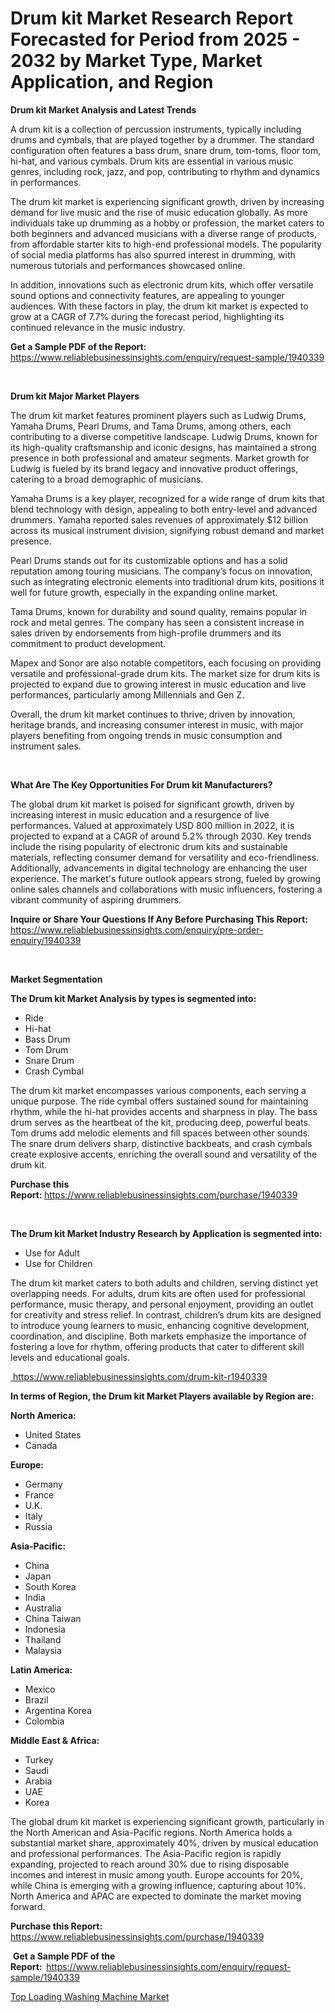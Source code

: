 <p><h1>Drum kit Market Research Report Forecasted for Period from 2025 -  2032 by Market Type, Market Application, and Region</h1></p><p><strong>Drum kit Market Analysis and Latest Trends</strong></p>
<p><p>A drum kit is a collection of percussion instruments, typically including drums and cymbals, that are played together by a drummer. The standard configuration often features a bass drum, snare drum, tom-toms, floor tom, hi-hat, and various cymbals. Drum kits are essential in various music genres, including rock, jazz, and pop, contributing to rhythm and dynamics in performances.</p><p>The drum kit market is experiencing significant growth, driven by increasing demand for live music and the rise of music education globally. As more individuals take up drumming as a hobby or profession, the market caters to both beginners and advanced musicians with a diverse range of products, from affordable starter kits to high-end professional models. The popularity of social media platforms has also spurred interest in drumming, with numerous tutorials and performances showcased online.</p><p>In addition, innovations such as electronic drum kits, which offer versatile sound options and connectivity features, are appealing to younger audiences. With these factors in play, the drum kit market is expected to grow at a CAGR of 7.7% during the forecast period, highlighting its continued relevance in the music industry.</p></p>
<p><strong>Get a Sample PDF of the Report:&nbsp;</strong> <a href="https://www.reliablebusinessinsights.com/enquiry/request-sample/1940339?utm_campaign=2209&utm_medium=2&utm_source=Github&utm_content=ia&utm_term=09022025&utm_id=drum-kit">https://www.reliablebusinessinsights.com/enquiry/request-sample/1940339</a></p>
<p>&nbsp;</p>
<p><strong>Drum kit Major Market Players</strong></p>
<p><p>The drum kit market features prominent players such as Ludwig Drums, Yamaha Drums, Pearl Drums, and Tama Drums, among others, each contributing to a diverse competitive landscape. Ludwig Drums, known for its high-quality craftsmanship and iconic designs, has maintained a strong presence in both professional and amateur segments. Market growth for Ludwig is fueled by its brand legacy and innovative product offerings, catering to a broad demographic of musicians. </p><p>Yamaha Drums is a key player, recognized for a wide range of drum kits that blend technology with design, appealing to both entry-level and advanced drummers. Yamaha reported sales revenues of approximately $12 billion across its musical instrument division, signifying robust demand and market presence.</p><p>Pearl Drums stands out for its customizable options and has a solid reputation among touring musicians. The company’s focus on innovation, such as integrating electronic elements into traditional drum kits, positions it well for future growth, especially in the expanding online market.</p><p>Tama Drums, known for durability and sound quality, remains popular in rock and metal genres. The company has seen a consistent increase in sales driven by endorsements from high-profile drummers and its commitment to product development.</p><p>Mapex and Sonor are also notable competitors, each focusing on providing versatile and professional-grade drum kits. The market size for drum kits is projected to expand due to growing interest in music education and live performances, particularly among Millennials and Gen Z.</p><p>Overall, the drum kit market continues to thrive, driven by innovation, heritage brands, and increasing consumer interest in music, with major players benefiting from ongoing trends in music consumption and instrument sales.</p></p>
<p>&nbsp;</p>
<p><strong>What Are The Key Opportunities For Drum kit Manufacturers?</strong></p>
<p><p>The global drum kit market is poised for significant growth, driven by increasing interest in music education and a resurgence of live performances. Valued at approximately USD 800 million in 2022, it is projected to expand at a CAGR of around 5.2% through 2030. Key trends include the rising popularity of electronic drum kits and sustainable materials, reflecting consumer demand for versatility and eco-friendliness. Additionally, advancements in digital technology are enhancing the user experience. The market's future outlook appears strong, fueled by growing online sales channels and collaborations with music influencers, fostering a vibrant community of aspiring drummers.</p></p>
<p><strong>Inquire or Share Your Questions If Any Before Purchasing This Report:</strong> <a href="https://www.reliablebusinessinsights.com/enquiry/pre-order-enquiry/1940339?utm_campaign=2209&utm_medium=2&utm_source=Github&utm_content=ia&utm_term=09022025&utm_id=drum-kit">https://www.reliablebusinessinsights.com/enquiry/pre-order-enquiry/1940339</a></p>
<p>&nbsp;</p>
<p><strong>Market Segmentation</strong></p>
<p><strong>The Drum kit Market Analysis by types is segmented into:</strong></p>
<p><ul><li>Ride</li><li>Hi-hat</li><li>Bass Drum</li><li>Tom Drum</li><li>Snare Drum</li><li>Crash Cymbal</li></ul></p>
<p><p>The drum kit market encompasses various components, each serving a unique purpose. The ride cymbal offers sustained sound for maintaining rhythm, while the hi-hat provides accents and sharpness in play. The bass drum serves as the heartbeat of the kit, producing deep, powerful beats. Tom drums add melodic elements and fill spaces between other sounds. The snare drum delivers sharp, distinctive backbeats, and crash cymbals create explosive accents, enriching the overall sound and versatility of the drum kit.</p></p>
<p><strong>Purchase this Report:&nbsp;</strong><a href="https://www.reliablebusinessinsights.com/purchase/1940339?utm_campaign=2209&utm_medium=2&utm_source=Github&utm_content=ia&utm_term=09022025&utm_id=drum-kit">https://www.reliablebusinessinsights.com/purchase/1940339</a></p>
<p>&nbsp;</p>
<p><strong>The Drum kit Market Industry Research by Application is segmented into:</strong></p>
<p><ul><li>Use for Adult</li><li>Use for Children</li></ul></p>
<p><p>The drum kit market caters to both adults and children, serving distinct yet overlapping needs. For adults, drum kits are often used for professional performance, music therapy, and personal enjoyment, providing an outlet for creativity and stress relief. In contrast, children’s drum kits are designed to introduce young learners to music, enhancing cognitive development, coordination, and discipline. Both markets emphasize the importance of fostering a love for rhythm, offering products that cater to different skill levels and educational goals.</p></p>
<p><a href="https://www.reliablebusinessinsights.com/drum-kit-r1940339?utm_campaign=2209&utm_medium=2&utm_source=Github&utm_content=ia&utm_term=09022025&utm_id=drum-kit">&nbsp;https://www.reliablebusinessinsights.com/drum-kit-r1940339</a></p>
<p><strong>In terms of Region, the Drum kit Market Players available by Region are:</strong></p>
<p>
    <p> <strong> North America: </strong>
        <ul>
            <li>United States</li>
            <li>Canada</li>
        </ul>
        </p> 
    <p> <strong> Europe: </strong>
        <ul>
            <li>Germany</li>
            <li>France</li>
            <li>U.K.</li>
            <li>Italy</li>
            <li>Russia</li>
        </ul>
        </p> 
    <p> <strong> Asia-Pacific: </strong>
        <ul>
            <li>China</li>
            <li>Japan</li>
            <li>South Korea</li>
            <li>India</li>
            <li>Australia</li>
            <li>China Taiwan</li>
            <li>Indonesia</li>
            <li>Thailand</li>
            <li>Malaysia</li>
        </ul>
        </p> 
    <p> <strong> Latin America: </strong>
        <ul>
            <li>Mexico</li>
            <li>Brazil</li>
            <li>Argentina Korea</li>
            <li>Colombia</li>
        </ul>
        </p> 
    <p> <strong> Middle East & Africa: </strong>
        <ul>
            <li>Turkey</li>
            <li>Saudi</li>
            <li>Arabia</li>
            <li>UAE</li>
            <li>Korea</li>
        </ul>
    </p>
    </p>
<p><p>The global drum kit market is experiencing significant growth, particularly in the North American and Asia-Pacific regions. North America holds a substantial market share, approximately 40%, driven by musical education and professional performances. The Asia-Pacific region is rapidly expanding, projected to reach around 30% due to rising disposable incomes and interest in music among youth. Europe accounts for 20%, while China is emerging with a growing influence, capturing about 10%. North America and APAC are expected to dominate the market moving forward.</p></p>
<p><strong>Purchase this Report: </strong><a href="https://www.reliablebusinessinsights.com/purchase/1940339?utm_campaign=2209&utm_medium=2&utm_source=Github&utm_content=ia&utm_term=09022025&utm_id=drum-kit">https://www.reliablebusinessinsights.com/purchase/1940339</a></p>
<p>&nbsp;<strong>Get a Sample PDF of the Report:&nbsp;&nbsp;</strong><a href="https://www.reliablebusinessinsights.com/enquiry/request-sample/1940339?utm_campaign=2209&utm_medium=2&utm_source=Github&utm_content=ia&utm_term=09022025&utm_id=drum-kit">https://www.reliablebusinessinsights.com/enquiry/request-sample/1940339</a></p>
<p><strong></strong></p>
<p><p><a href="https://github.com/kbollin866/Market-Research-Report-List-1/blob/main/top-loading-washing-machine-market.md?utm_campaign=2209&utm_medium=2&utm_source=Github&utm_content=ia&utm_term=09022025&utm_id=drum-kit">Top Loading Washing Machine Market</a></p></p>